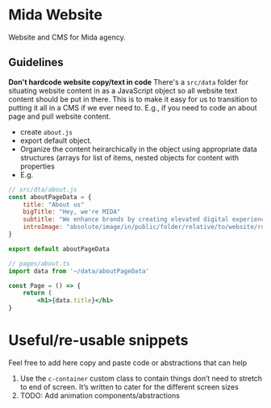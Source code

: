 # Mida Website
Website and CMS for Mida agency. 


## Guidelines

**Don't hardcode website copy/text in code**
There's a `src/data` folder for situating website content in as a JavaScript object so all website text content should be put in there. This is to make it easy for us to transition to putting it all in a CMS if we ever need to. 
E.g., if you need to code an about page and pull website content.

- create `about.js`
- export default object.
- Organize the content heirarchically in the object using appropriate data structures (arrays for list of items, nested objects for content with properties
- E.g.

```jsx
// src/dta/about.js
const aboutPageData = {
	title: "About us"
	bigTitle: "Hey, we're MIDA"
	subtitle: "We enhance brands by creating elevated digital experiences."
	introImage: "absolute/image/in/public/folder/relative/to/website/root.jpg"
}

export default aboutPageData
```

```jsx
// pages/about.ts
import data from '~/data/aboutPageData'

const Page = () => {
	return (
		<h1>{data.title}</h1>
}
```

# Useful/re-usable snippets

Feel free to add here copy and paste code or abstractions that can help

1. Use the `c-container` custom class to contain things don’t need to stretch to end of screen. It’s written to cater for the different screen sizes
2. TODO: Add animation components/abstractions
